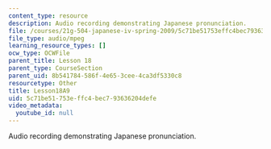 ```yaml
---
content_type: resource
description: Audio recording demonstrating Japanese pronunciation.
file: /courses/21g-504-japanese-iv-spring-2009/5c71be51753effc4bec793636204defe_Lesson18A9.mp3
file_type: audio/mpeg
learning_resource_types: []
ocw_type: OCWFile
parent_title: Lesson 18
parent_type: CourseSection
parent_uid: 8b541784-586f-4e65-3cee-4ca3df5330c8
resourcetype: Other
title: Lesson18A9
uid: 5c71be51-753e-ffc4-bec7-93636204defe
video_metadata:
  youtube_id: null
---
```

Audio recording demonstrating Japanese pronunciation.

